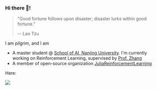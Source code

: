 ### Hi there 👋!

> "Good fortune follows upon disaster; disaster lurks within good fortune."
> 
> -- Lao Tzu

I am pilgrim, and I am
- A master student @ [School of AI, Nanjing University](https://ai.nju.edu.cn). I'm currently working on Reinforcement Learning, supervised by [Prof. Zhang](https://ai.nju.edu.cn/zhangzongzhang/)
- A member of open-source organization [JuliaReinforcementLearning](https://github.com/JuliaReinforcementLearning)

Here:

[![](https://img.shields.io/badge/blog-@pilgrimygy-green.svg)](https://pilgrimygy.github.io)
<!--
**pilgrimygy/Pilgrimygy** is a ✨ _special_ ✨ repository because its `README.md` (this file) appears on your GitHub profile.

Here are some ideas to get you started:

- 🔭 I’m currently working on ...
- 🌱 I’m currently learning ...
- 👯 I’m looking to collaborate on ...
- 🤔 I’m looking for help with ...
- 💬 Ask me about ...
- 📫 How to reach me: ...
- 😄 Pronouns: ...
- ⚡ Fun fact: ...
-->

